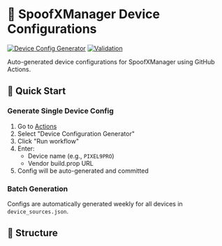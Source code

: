 # 📱 SpoofXManager Device Configurations

[![Device Config Generator](https://github.com/YOUR_USERNAME/YOUR_REPO/actions/workflows/device-config-generator.yml/badge.svg)](https://github.com/YOUR_USERNAME/YOUR_REPO/actions/workflows/device-config-generator.yml)
[![Validation](https://github.com/YOUR_USERNAME/YOUR_REPO/actions/workflows/validate-configs.yml/badge.svg)](https://github.com/YOUR_USERNAME/YOUR_REPO/actions/workflows/validate-configs.yml)

Auto-generated device configurations for SpoofXManager using GitHub Actions.

## 🚀 Quick Start

### Generate Single Device Config

1. Go to [Actions](https://github.com/YOUR_USERNAME/YOUR_REPO/actions)
2. Select "Device Configuration Generator"
3. Click "Run workflow"
4. Enter:
   - Device name (e.g., `PIXEL9PRO`)
   - Vendor build.prop URL
5. Config will be auto-generated and committed

### Batch Generation

Configs are automatically generated weekly for all devices in `device_sources.json`.

## 📁 Structure